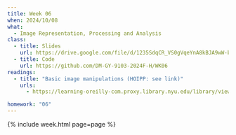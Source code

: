 ```yaml
---
title: Week 06
when: 2024/10/08
what:
  - Image Representation, Processing and Analysis
class:
  - title: Slides
    url: https://drive.google.com/file/d/1235SdqCR_VS0gVqeYnA8kBJA9wW-bGLs/
  - title: Code
    url: https://github.com/DM-GY-9103-2024F-H/WK06
readings:
  - title: "Basic image manipulations (HOIPP: see link)"
    urls:
      - https://learning-oreilly-com.proxy.library.nyu.edu/library/view/hands-on-image-processing/9781789343731/953d2e04-ac5d-4568-a2c7-fd968ebc7999.xhtml

homework: "06"
---
```

{% include week.html page=page %}
